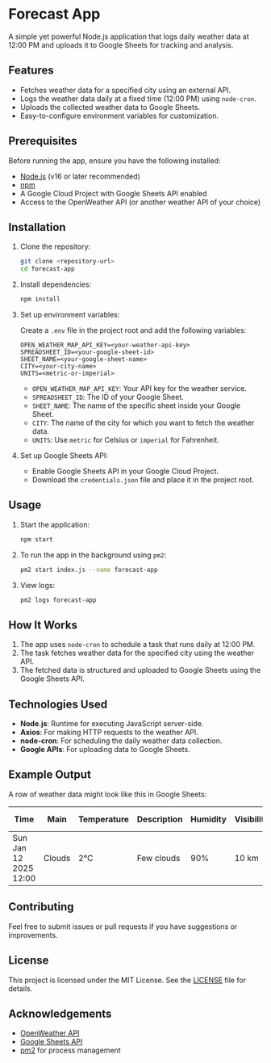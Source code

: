 # Forecast App

A simple yet powerful Node.js application that logs daily weather data at 12:00 PM and uploads it to Google Sheets for tracking and analysis.

## Features

- Fetches weather data for a specified city using an external API.
- Logs the weather data daily at a fixed time (12:00 PM) using `node-cron`.
- Uploads the collected weather data to Google Sheets.
- Easy-to-configure environment variables for customization.

## Prerequisites

Before running the app, ensure you have the following installed:

- [Node.js](https://nodejs.org/) (v16 or later recommended)
- [npm](https://www.npmjs.com/)
- A Google Cloud Project with Google Sheets API enabled
- Access to the OpenWeather API (or another weather API of your choice)

## Installation

1. Clone the repository:

   ```bash
   git clone <repository-url>
   cd forecast-app
   ```

2. Install dependencies:

   ```bash
   npm install
   ```

3. Set up environment variables:

   Create a `.env` file in the project root and add the following variables:

   ```env
   OPEN_WEATHER_MAP_API_KEY=<your-weather-api-key>
   SPREADSHEET_ID=<your-google-sheet-id>
   SHEET_NAME=<your-google-sheet-name>
   CITY=<your-city-name>
   UNITS=<metric-or-imperial>
   ```

   - `OPEN_WEATHER_MAP_API_KEY`: Your API key for the weather service.
   - `SPREADSHEET_ID`: The ID of your Google Sheet.
   - `SHEET_NAME`: The name of the specific sheet inside your Google Sheet.
   - `CITY`: The name of the city for which you want to fetch the weather data.
   - `UNITS`: Use `metric` for Celsius or `imperial` for Fahrenheit.

4. Set up Google Sheets API:

   - Enable Google Sheets API in your Google Cloud Project.
   - Download the `credentials.json` file and place it in the project root.

## Usage

1. Start the application:

   ```bash
   npm start
   ```

2. To run the app in the background using `pm2`:

   ```bash
   pm2 start index.js --name forecast-app
   ```

3. View logs:

   ```bash
   pm2 logs forecast-app
   ```

## How It Works

1. The app uses `node-cron` to schedule a task that runs daily at 12:00 PM.
2. The task fetches weather data for the specified city using the weather API.
3. The fetched data is structured and uploaded to Google Sheets using the Google Sheets API.

## Technologies Used

- **Node.js**: Runtime for executing JavaScript server-side.
- **Axios**: For making HTTP requests to the weather API.
- **node-cron**: For scheduling the daily weather data collection.
- **Google APIs**: For uploading data to Google Sheets.

## Example Output

A row of weather data might look like this in Google Sheets:

| Time                  | Main   | Temperature | Description | Humidity | Visibility | Wind Speed  | Wind Direction | Sunrise   | Sunset   |
|-----------------------|--------|-------------|-------------|----------|------------|-------------|----------------|-----------|----------|
| Sun Jan 12 2025 12:00 | Clouds | 2°C         | Few clouds  | 90%      | 10 km      | 6.32 m/s    | 6°             | 08:49:01  | 15:41:09 |

## Contributing

Feel free to submit issues or pull requests if you have suggestions or improvements.

## License

This project is licensed under the MIT License. See the [LICENSE](LICENSE) file for details.

## Acknowledgements

- [OpenWeather API](https://openweathermap.org/api)
- [Google Sheets API](https://developers.google.com/sheets/api)
- [pm2](https://pm2.keymetrics.io/) for process management
